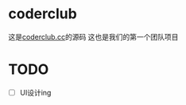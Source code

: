 # coderclub

  这是[coderclub.cc][1]的源码
  这也是我们的第一个团队项目

# TODO

- [ ] UI设计ing



[1]:http://coderclub.cc/
